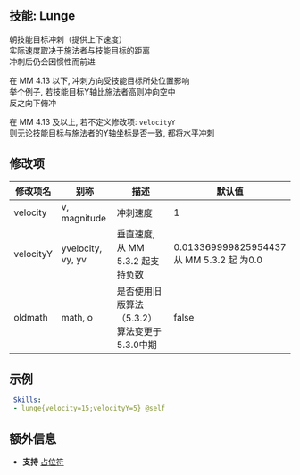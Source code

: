 技能: Lunge
--------------------------

朝技能目标冲刺（提供上下速度）  
实际速度取决于施法者与技能目标的距离  
冲刺后仍会因惯性而前进  

在 MM 4.13 以下, 冲刺方向受技能目标所处位置影响  
举个例子, 若技能目标Y轴比施法者高则冲向空中  
反之向下俯冲

在 MM 4.13 及以上, 若不定义修改项: `velocityY`  
则无论技能目标与施法者的Y轴坐标是否一致, 都将水平冲刺

修改项
----------

| 修改项名 | 别称    | 描述                                                                                                    | 默认值 |
|-----------|------------|----------------------------------------------------------------------------------------------------------------|---------------|
| velocity  | v, magnitude       | 冲刺速度 | 1             |
| velocityY | yvelocity, vy, yv | 垂直速度, 从 MM 5.3.2 起支持负数  | 0.013369999825954437<br>从 MM 5.3.2 起 为0.0 |
| oldmath | math, o | 是否使用旧版算法（5.3.2）<br>算法变更于5.3.0中期 | false |


示例
--------

```yaml
 Skills:
 - lunge{velocity=15;velocityY=5} @self
```

额外信息
-------

- **支持** [占位符](/技能/占位符)
